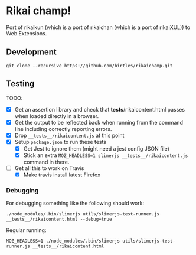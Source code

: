 # Rikai champ!

Port of rikaikun (which is a port of rikaichan (which is a port of rikaiXUL)) to
Web Extensions.

## Development

`
git clone --recursive https://github.com/birtles/rikaichamp.git
`

## Testing

TODO:

- [x] Get an assertion library and check that __tests__/rikaicontent.html passes
      when loaded directly in a browser.
- [x] Get the output to be reflected back when running from the command line
      including correctly reporting errors.
- [x] Drop `__tests__/rikaicontent.js` at this point
- [x] Setup `package.json` to run these tests
   - [x] Get Jest to ignore them (might need a jest config JSON file)
   - [x] Stick an extra `MOZ_HEADLESS=1 slimerjs __tests__/rikaicontent.js`
         command in there.
- [ ] Get all this to work on Travis
    - [x] Make travis install latest Firefox

### Debugging

For debugging something like the following should work:

`
./node_modules/.bin/slimerjs utils/slimerjs-test-runner.js __tests__/rikaicontent.html --debug=true
`

Regular running:

`
MOZ_HEADLESS=1 ./node_modules/.bin/slimerjs utils/slimerjs-test-runner.js __tests__/rikaicontent.html
`
